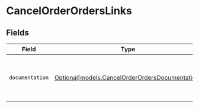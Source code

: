 # CancelOrderOrdersLinks


## Fields

| Field                                                                                          | Type                                                                                           | Required                                                                                       | Description                                                                                    |
| ---------------------------------------------------------------------------------------------- | ---------------------------------------------------------------------------------------------- | ---------------------------------------------------------------------------------------------- | ---------------------------------------------------------------------------------------------- |
| `documentation`                                                                                | [Optional[models.CancelOrderOrdersDocumentation]](../models/cancelorderordersdocumentation.md) | :heavy_minus_sign:                                                                             | The URL to the generic Mollie API error handling guide.                                        |